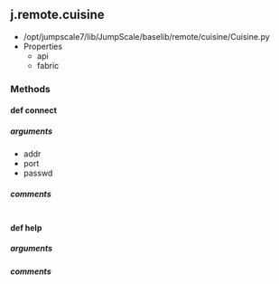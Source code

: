 ## j.remote.cuisine

- /opt/jumpscale7/lib/JumpScale/baselib/remote/cuisine/Cuisine.py
- Properties
    - api
    - fabric

### Methods

#### def connect 
##### arguments

- addr
- port
- passwd

##### comments

```

```

#### def help 
##### arguments

##### comments

```

```

